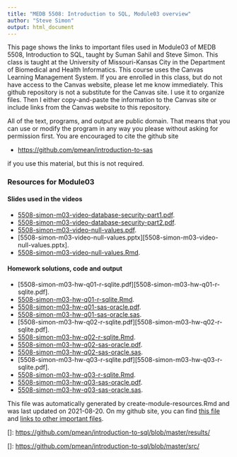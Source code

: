 ```yaml
---
title: "MEDB 5508: Introduction to SQL, Module03 overview"
author: "Steve Simon"
output: html_document
---
```


<!--This file was first created on 2021-07-28.-->

This page shows the links to important files used in Module03 of MEDB 5508, Introduction to SQL, taught by Suman Sahil and Steve Simon. This class is taught at the University of Missouri-Kansas City in the Department of Biomedical and Health Informatics. This course uses the Canvas Learning Management System. If you are enrolled in this class, but do not have access to the Canvas website, please let me know immediately. This github repository is not a substitute for the Canvas site. I use it to organize files. Then I either copy-and-paste the information to the Canvas site or include links from the Canvas website to this repository.

All of the text, programs, and output are public domain. That means that you can use or modify the program in any way you please without asking for permission first. You are encouraged to cite the github site

+ https://github.com/pmean/introduction-to-sas

if you use this material, but this is not required.

### Resources for Module03

#### Slides used in the videos

+ [5508-simon-m03-video-database-security-part1.pdf][5508-simon-m03-video-database-security-part1.pdf].
+ [5508-simon-m03-video-database-security-part2.pdf][5508-simon-m03-video-database-security-part2.pdf].
+ [5508-simon-m03-video-null-values.pdf][5508-simon-m03-video-null-values.pdf].
+ [5508-simon-m03-video-null-values.pptx][5508-simon-m03-video-null-values.pptx].
+ [5508-simon-m03-video-null-values.Rmd][5508-simon-m03-video-null-values.Rmd].

#### Homework solutions, code and output

+ [5508-simon-m03-hw-q01-r-sqlite.pdf][5508-simon-m03-hw-q01-r-sqlite.pdf].
+ [5508-simon-m03-hw-q01-r-sqlite.Rmd][5508-simon-m03-hw-q01-r-sqlite.Rmd].
+ [5508-simon-m03-hw-q01-sas-oracle.pdf][5508-simon-m03-hw-q01-sas-oracle.pdf].
+ [5508-simon-m03-hw-q01-sas-oracle.sas][5508-simon-m03-hw-q01-sas-oracle.sas].
+ [5508-simon-m03-hw-q02-r-sqlite.pdf][5508-simon-m03-hw-q02-r-sqlite.pdf].
+ [5508-simon-m03-hw-q02-r-sqlite.Rmd][5508-simon-m03-hw-q02-r-sqlite.Rmd].
+ [5508-simon-m03-hw-q02-sas-oracle.pdf][5508-simon-m03-hw-q02-sas-oracle.pdf].
+ [5508-simon-m03-hw-q02-sas-oracle.sas][5508-simon-m03-hw-q02-sas-oracle.sas].
+ [5508-simon-m03-hw-q03-r-sqlite.pdf][5508-simon-m03-hw-q03-r-sqlite.pdf].
+ [5508-simon-m03-hw-q03-r-sqlite.Rmd][5508-simon-m03-hw-q03-r-sqlite.Rmd].
+ [5508-simon-m03-hw-q03-sas-oracle.pdf][5508-simon-m03-hw-q03-sas-oracle.pdf].
+ [5508-simon-m03-hw-q03-sas-oracle.sas][5508-simon-m03-hw-q03-sas-oracle.sas].

This file was automatically generated by create-module-resources.Rmd and was last updated on 2021-08-20. On my github site, you can find [this file][thisf] and [links to other important files][mygit].

<!---my git--->
[thisf]: https://github.com/pmean/introduction-to-sql/blob/master/modules/5508-03-resources.md
[mygit]: https://github.com/pmean/introduction-to-sql/blob/master/README.md

<!---pdf_h--->
[5508-simon-m03-video-database-security-part1.pdf]: https://github.com/pmean/introduction-to-sql/blob/master/results/5508-simon-m03-video-database-security-part1.pdf
[5508-simon-m03-video-database-security-part2.pdf]: https://github.com/pmean/introduction-to-sql/blob/master/results/5508-simon-m03-video-database-security-part2.pdf
[5508-simon-m03-video-null-values.pdf]: https://github.com/pmean/introduction-to-sql/blob/master/results/5508-simon-m03-video-null-values.pdf

<!---ppt_v--->
[]: https://github.com/pmean/introduction-to-sql/blob/master/results/

<!---rmd_h--->
[5508-simon-m03-hw-q01-r-sqlite.Rmd]: https://github.com/pmean/introduction-to-sql/blob/master/src/5508-simon-m03-hw-q01-r-sqlite.Rmd
[5508-simon-m03-hw-q02-r-sqlite.Rmd]: https://github.com/pmean/introduction-to-sql/blob/master/src/5508-simon-m03-hw-q02-r-sqlite.Rmd
[5508-simon-m03-hw-q03-r-sqlite.Rmd]: https://github.com/pmean/introduction-to-sql/blob/master/src/5508-simon-m03-hw-q03-r-sqlite.Rmd

<!---rmd_o--->
[]: https://github.com/pmean/introduction-to-sql/blob/master/src/

<!---rmd_v--->
[5508-simon-m03-video-null-values.Rmd]: https://github.com/pmean/introduction-to-sql/blob/master/src/5508-simon-m03-video-null-values.Rmd

<!---sas_h--->
[5508-simon-m03-hw-q01-sas-oracle.sas]: https://github.com/pmean/introduction-to-sql/blob/master/src/5508-simon-m03-hw-q01-sas-oracle.sas
[5508-simon-m03-hw-q02-sas-oracle.sas]: https://github.com/pmean/introduction-to-sql/blob/master/src/5508-simon-m03-hw-q02-sas-oracle.sas
[5508-simon-m03-hw-q03-sas-oracle.sas]: https://github.com/pmean/introduction-to-sql/blob/master/src/5508-simon-m03-hw-q03-sas-oracle.sas

<!---sas_o--->
[5508-simon-m03-hw-q01-sas-oracle.pdf]: https://github.com/pmean/introduction-to-sql/blob/master/src/5508-simon-m03-hw-q01-sas-oracle.pdf
[5508-simon-m03-hw-q02-sas-oracle.pdf]: https://github.com/pmean/introduction-to-sql/blob/master/src/5508-simon-m03-hw-q02-sas-oracle.pdf
[5508-simon-m03-hw-q03-sas-oracle.pdf]: https://github.com/pmean/introduction-to-sql/blob/master/src/5508-simon-m03-hw-q03-sas-oracle.pdf
